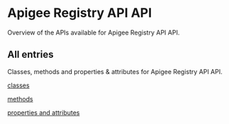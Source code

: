 [
This is a templated file. Adding content to this file may result in it being
reverted. Instead, if you want to place additional content, create an
"overview_content.md" file in `docs/` directory. The Sphinx tool will
pick up on the content and merge the content.
]: #

# Apigee Registry API API

Overview of the APIs available for Apigee Registry API API.

## All entries

Classes, methods and properties & attributes for
Apigee Registry API API.

[classes](https://cloud.google.com/python/docs/reference/apigeeregistry/latest/summary_class.html)

[methods](https://cloud.google.com/python/docs/reference/apigeeregistry/latest/summary_method.html)

[properties and
attributes](https://cloud.google.com/python/docs/reference/apigeeregistry/latest/summary_property.html)
